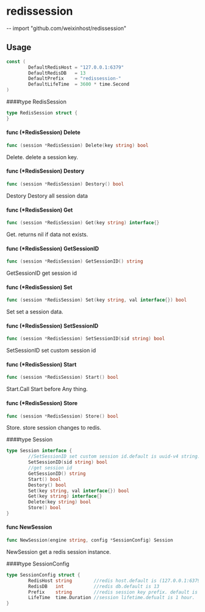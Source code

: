 # redissession
--
    import "github.com/weixinhost/redissession"

## Usage

```go
const (
       	DefaultRedisHost = "127.0.0.1:6379"
       	DefaultRedisDB   = 13
       	DefaultPrefix    = "redissession-"
       	DefaultLifeTime  = 3600 * time.Second
)
```

####type RedisSession

```go
type RedisSession struct {
}
```


#### func (*RedisSession) Delete

```go
func (session *RedisSession) Delete(key string) bool
```

Delete. delete a session key.

#### func (*RedisSession) Destory

```go
func (session *RedisSession) Destory() bool
```

Destory Destory all session data

#### func (*RedisSession) Get

```go
func (session *RedisSession) Get(key string) interface{}
```

Get. returns nil if data not exists.

#### func (*RedisSession) GetSessionID

```go
func (session *RedisSession) GetSessionID() string
```

GetSessionID get session id

#### func (*RedisSession) Set

```go
func (session *RedisSession) Set(key string, val interface{}) bool
```

Set set a session data.

#### func (*RedisSession) SetSessionID

```go
func (session *RedisSession) SetSessionID(sid string) bool
```

SetSessionID set custom session id

#### func (*RedisSession) Start

```go
func (session *RedisSession) Start() bool
```

Start.Call Start before Any thing.

#### func (*RedisSession) Store

```go
func (session *RedisSession) Store() bool
```

Store. store session changes to redis.

####type Session

```go
type Session interface {
       	//SetSessionID set custom session id.default is uuid-v4 string.
       	SetSessionID(sid string) bool
       	//get session id
       	GetSessionID() string
       	Start() bool
       	Destory() bool
       	Set(key string, val interface{}) bool
       	Get(key string) interface{}
       	Delete(key string) bool
       	Store() bool
}
```


#### func  NewSession

```go
func NewSession(engine string, config *SessionConfig) Session
```

NewSession get a redis session instance.

####type SessionConfig

```go
type SessionConfig struct {
       	RedisHost string        //redis host.default is (127.0.0.1:6379)
       	RedisDB   int           //redis db.default is 13
       	Prefix    string        //redis session key prefix. default is `redissession-`
       	LifeTime  time.Duration //session lifetime.defualt is 1 hour.
}
```